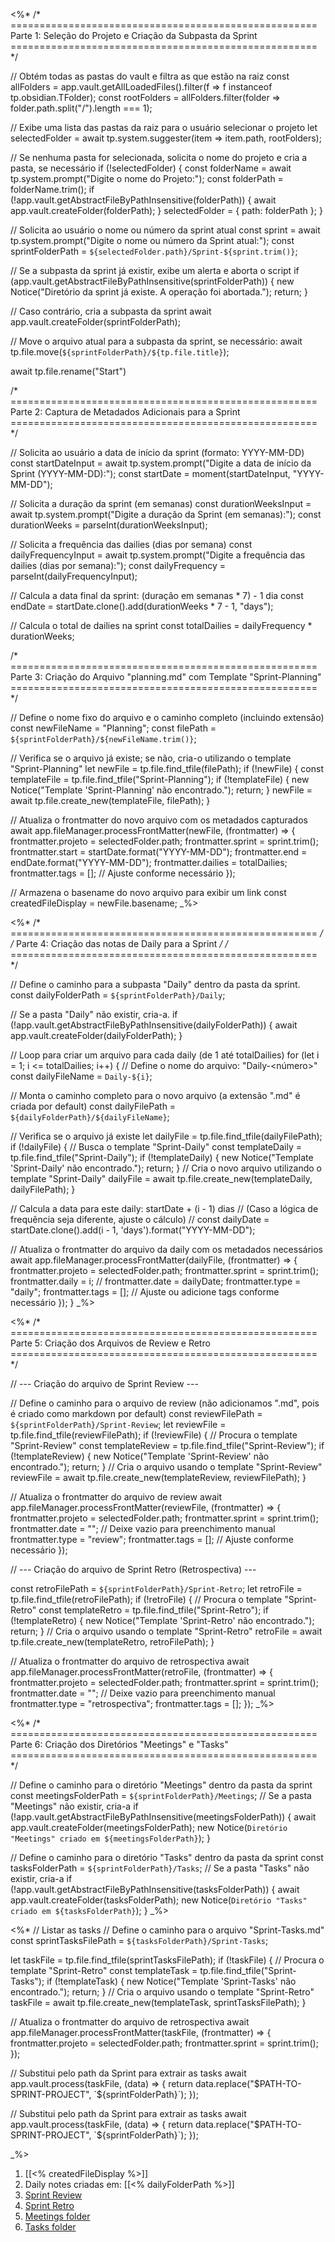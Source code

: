 
<%*
/* =====================================================
   Parte 1: Seleção do Projeto e Criação da Subpasta da Sprint
   ===================================================== */

// Obtém todas as pastas do vault e filtra as que estão na raiz
const allFolders = app.vault.getAllLoadedFiles().filter(f => f instanceof tp.obsidian.TFolder);
const rootFolders = allFolders.filter(folder => folder.path.split("/").length === 1);

// Exibe uma lista das pastas da raiz para o usuário selecionar o projeto
let selectedFolder = await tp.system.suggester(item => item.path, rootFolders);

// Se nenhuma pasta for selecionada, solicita o nome do projeto e cria a pasta, se necessário
if (!selectedFolder) {
  const folderName = await tp.system.prompt("Digite o nome do Projeto:");
  const folderPath = folderName.trim();
  if (!app.vault.getAbstractFileByPathInsensitive(folderPath)) {
    await app.vault.createFolder(folderPath);
  }
  selectedFolder = { path: folderPath };
}

// Solicita ao usuário o nome ou número da sprint atual
const sprint = await tp.system.prompt("Digite o nome ou número da Sprint atual:");
const sprintFolderPath = `${selectedFolder.path}/Sprint-${sprint.trim()}`;

// Se a subpasta da sprint já existir, exibe um alerta e aborta o script
if (app.vault.getAbstractFileByPathInsensitive(sprintFolderPath)) {
  new Notice("Diretório da sprint já existe. A operação foi abortada.");
  return;
}

// Caso contrário, cria a subpasta da sprint
await app.vault.createFolder(sprintFolderPath);

// Move o arquivo atual para a subpasta da sprint, se necessário:
await tp.file.move(`${sprintFolderPath}/${tp.file.title}`);

await tp.file.rename("Start")

/* =====================================================
   Parte 2: Captura de Metadados Adicionais para a Sprint
   ===================================================== */

// Solicita ao usuário a data de início da sprint (formato: YYYY-MM-DD)
const startDateInput = await tp.system.prompt("Digite a data de início da Sprint (YYYY-MM-DD):");
const startDate = moment(startDateInput, "YYYY-MM-DD");

// Solicita a duração da sprint (em semanas)
const durationWeeksInput = await tp.system.prompt("Digite a duração da Sprint (em semanas):");
const durationWeeks = parseInt(durationWeeksInput);

// Solicita a frequência das dailies (dias por semana)
const dailyFrequencyInput = await tp.system.prompt("Digite a frequência das dailies (dias por semana):");
const dailyFrequency = parseInt(dailyFrequencyInput);

// Calcula a data final da sprint: (duração em semanas * 7) - 1 dia
const endDate = startDate.clone().add(durationWeeks * 7 - 1, "days");

// Calcula o total de dailies na sprint
const totalDailies = dailyFrequency * durationWeeks;

/* =====================================================
   Parte 3: Criação do Arquivo "planning.md" com Template "Sprint-Planning"
   ===================================================== */

// Define o nome fixo do arquivo e o caminho completo (incluindo extensão)
const newFileName = "Planning";
const filePath = `${sprintFolderPath}/${newFileName.trim()}`;

// Verifica se o arquivo já existe; se não, cria-o utilizando o template "Sprint-Planning"
let newFile = tp.file.find_tfile(filePath);
if (!newFile) {
  const templateFile = tp.file.find_tfile("Sprint-Planning");
  if (!templateFile) {
    new Notice("Template 'Sprint-Planning' não encontrado.");
    return;
  }
  newFile = await tp.file.create_new(templateFile, filePath);
}

// Atualiza o frontmatter do novo arquivo com os metadados capturados
await app.fileManager.processFrontMatter(newFile, (frontmatter) => {
  frontmatter.projeto = selectedFolder.path;
  frontmatter.sprint = sprint.trim();
  frontmatter.start = startDate.format("YYYY-MM-DD");
  frontmatter.end = endDate.format("YYYY-MM-DD");
  frontmatter.dailies = totalDailies;
  frontmatter.tags = []; // Ajuste conforme necessário
});

// Armazena o basename do novo arquivo para exibir um link
const createdFileDisplay = newFile.basename;
_%>


<%*
/* ===================================================== */
/*   Parte 4: Criação das notas de Daily para a Sprint   */
/* ===================================================== */

// Define o caminho para a subpasta "Daily" dentro da pasta da sprint.
const dailyFolderPath = `${sprintFolderPath}/Daily`;

// Se a pasta "Daily" não existir, cria-a.
if (!app.vault.getAbstractFileByPathInsensitive(dailyFolderPath)) {
  await app.vault.createFolder(dailyFolderPath);
}

// Loop para criar um arquivo para cada daily (de 1 até totalDailies)
for (let i = 1; i <= totalDailies; i++) {
  // Define o nome do arquivo: "Daily-<número>"
  const dailyFileName = `Daily-${i}`;
  
  // Monta o caminho completo para o novo arquivo (a extensão ".md" é criada por default)
  const dailyFilePath = `${dailyFolderPath}/${dailyFileName}`;
  
  // Verifica se o arquivo já existe
  let dailyFile = tp.file.find_tfile(dailyFilePath);
  if (!dailyFile) {
    // Busca o template "Sprint-Daily"
    const templateDaily = tp.file.find_tfile("Sprint-Daily");
    if (!templateDaily) {
      new Notice("Template 'Sprint-Daily' não encontrado.");
      return;
    }
    // Cria o novo arquivo utilizando o template "Sprint-Daily"
    dailyFile = await tp.file.create_new(templateDaily, dailyFilePath);
  }
  
  // Calcula a data para este daily: startDate + (i - 1) dias
  // (Caso a lógica de frequência seja diferente, ajuste o cálculo)
  // const dailyDate = startDate.clone().add(i - 1, 'days').format("YYYY-MM-DD");
  
  // Atualiza o frontmatter do arquivo da daily com os metadados necessários
  await app.fileManager.processFrontMatter(dailyFile, (frontmatter) => {
    frontmatter.projeto = selectedFolder.path;
    frontmatter.sprint = sprint.trim();
    frontmatter.daily = i;
    // frontmatter.date = dailyDate;
    frontmatter.type = "daily";
    frontmatter.tags = []; // Ajuste ou adicione tags conforme necessário
  });
}
_%>

<%*
/* =====================================================
   Parte 5: Criação dos Arquivos de Review e Retro
   ===================================================== */

// --- Criação do arquivo de Sprint Review ---

// Define o caminho para o arquivo de review (não adicionamos ".md", pois é criado como markdown por default)
const reviewFilePath = `${sprintFolderPath}/Sprint-Review`;
let reviewFile = tp.file.find_tfile(reviewFilePath);
if (!reviewFile) {
  // Procura o template "Sprint-Review"
  const templateReview = tp.file.find_tfile("Sprint-Review");
  if (!templateReview) {
    new Notice("Template 'Sprint-Review' não encontrado.");
    return;
  }
  // Cria o arquivo usando o template "Sprint-Review"
  reviewFile = await tp.file.create_new(templateReview, reviewFilePath);
}

// Atualiza o frontmatter do arquivo de review
await app.fileManager.processFrontMatter(reviewFile, (frontmatter) => {
  frontmatter.projeto = selectedFolder.path;
  frontmatter.sprint = sprint.trim();
  frontmatter.date = "";  // Deixe vazio para preenchimento manual
  frontmatter.type = "review";
  frontmatter.tags = [];  // Ajuste conforme necessário
});

// --- Criação do arquivo de Sprint Retro (Retrospectiva) ---

const retroFilePath = `${sprintFolderPath}/Sprint-Retro`;
let retroFile = tp.file.find_tfile(retroFilePath);
if (!retroFile) {
  // Procura o template "Sprint-Retro"
  const templateRetro = tp.file.find_tfile("Sprint-Retro");
  if (!templateRetro) {
    new Notice("Template 'Sprint-Retro' não encontrado.");
    return;
  }
  // Cria o arquivo usando o template "Sprint-Retro"
  retroFile = await tp.file.create_new(templateRetro, retroFilePath);
}

// Atualiza o frontmatter do arquivo de retrospectiva
await app.fileManager.processFrontMatter(retroFile, (frontmatter) => {
  frontmatter.projeto = selectedFolder.path;
  frontmatter.sprint = sprint.trim();
  frontmatter.date = "";  // Deixe vazio para preenchimento manual
  frontmatter.type = "retrospectiva";
  frontmatter.tags = [];
});
_%>

<%*
/* =====================================================
   Parte 6: Criação dos Diretórios "Meetings" e "Tasks"
   ===================================================== */

// Define o caminho para o diretório "Meetings" dentro da pasta da sprint
const meetingsFolderPath = `${sprintFolderPath}/Meetings`;
// Se a pasta "Meetings" não existir, cria-a
if (!app.vault.getAbstractFileByPathInsensitive(meetingsFolderPath)) {
  await app.vault.createFolder(meetingsFolderPath);
  new Notice(`Diretório "Meetings" criado em ${meetingsFolderPath}`);
}

// Define o caminho para o diretório "Tasks" dentro da pasta da sprint
const tasksFolderPath = `${sprintFolderPath}/Tasks`;
// Se a pasta "Tasks" não existir, cria-a
if (!app.vault.getAbstractFileByPathInsensitive(tasksFolderPath)) {
  await app.vault.createFolder(tasksFolderPath);
  new Notice(`Diretório "Tasks" criado em ${tasksFolderPath}`);
}
_%>

<%*
// Listar as tasks
// Define o caminho para o arquivo "Sprint-Tasks.md"
const sprintTasksFilePath = `${tasksFolderPath}/Sprint-Tasks`;

let taskFile = tp.file.find_tfile(sprintTasksFilePath);
if (!taskFile) {
  // Procura o template "Sprint-Retro"
  const templateTask = tp.file.find_tfile("Sprint-Tasks");
  if (!templateTask) {
    new Notice("Template 'Sprint-Tasks' não encontrado.");
    return;
  }
  // Cria o arquivo usando o template "Sprint-Retro"
  taskFile = await tp.file.create_new(templateTask, sprintTasksFilePath);
}

// Atualiza o frontmatter do arquivo de retrospectiva
await app.fileManager.processFrontMatter(taskFile, (frontmatter) => {
  frontmatter.projeto = selectedFolder.path;
  frontmatter.sprint = sprint.trim();
});

// Substitui pelo path da Sprint para extrair as tasks 
await app.vault.process(taskFile, (data) => {
  return data.replace("$PATH-TO-SPRINT-PROJECT", `${sprintFolderPath}`);
});

// Substitui pelo path da Sprint para extrair as tasks 
await app.vault.process(taskFile, (data) => {
  return data.replace("$PATH-TO-SPRINT-PROJECT", `${sprintFolderPath}`);
});

_%>




1. [[<% createdFileDisplay %>]]
2. Daily notes criadas em: [[<% dailyFolderPath %>]]
3. [Sprint Review](<% reviewFilePath %>) 
4. [Sprint Retro](<% retroFilePath %>)
5. [Meetings folder](<% meetingsFolderPath %>)
6. [Tasks folder](<% tasksFolderPath %>)
